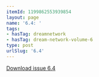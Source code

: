 ```yaml
---
itemId: 1199862553939854
layout: page
name: '6.4: '
tags:
- hasTag: dreamnetwork
- hasTag: dream-network-volume-6
type: post
urlSlug: '6.4'
---
```

<a href="files/pdfs/Volume_6/6.4-Dream-Network-Bulletin_Volume-6-Number-4.pdf" download="">Download issue 6.4</a>